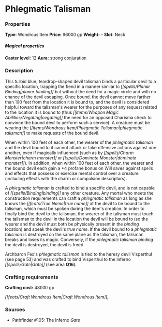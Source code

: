 ﻿---
Title: "Phlegmatic Talisman"
Type: "Wondrous Item"
Price: "96000 gp"
Weight: "–"
Slot: "Neck"
Caster level: "12"
Aura: "strong conjuration"
Description: |
  "This turbid blue, teardrop-shaped devil talisman binds a particular devil to a specific location, trapping the fiend in a manner similar to _planar binding_ but without the need for a _magic circle_ and with no chance of the devil escaping. Once bound, the devil cannot move farther than 100 feet from the location it is bound to, and the devil is considered helpful toward the talisman's wearer for the purposes of any request related to the location it is bound to (thus negating the need for an opposed Charisma check to convince the bound devil to perform such a service). A creature must be wearing the _phlegmatic talisman_ to make requests of the bound devil.
  When within 100 feet of each other, the wearer of the _phlegmatic talisman_ and the devil bound to it cannot attack or take offensive actions against one another, even if magically influenced (such as by _charm monster_ or _dominate monster_). In addition, when within 100 feet of each other, the wearer and the bound devil each gain a +4 profane bonus on Will saves against spells and effects that possess or exercise mental control over a creature (including effects with the charm or compulsion descriptors).
  A _phlegmatic talisman_ is crafted to bind a specific devil, and is not capable of binding any other creature. Any mortal who meets the construction requirements can craft a _phlegmatic talisman_ as long as she knows the true name of the devil to be bound to the talisman, which must be spoken during the item's creation. In order to finally bind the devil to the talisman, the wearer of the talisman must touch the talisman to the devil in the location the devil will be bound to (so the wearer and the devil must both be physically present in the binding location) and speak the devil's true name. If the devil bound to a _phlegmatic talisman_ is destroyed on the same plane as the talisman, the talisman breaks and loses its magic. Conversely, if the _phlegmatic talisman_ binding the devil is destroyed, the devil is freed.
  Archbaron Fex's _phlegmatic talisman_ is tied to the heresy devil Visperthul (see page 53) and was crafted to bind Visperthul to the Inferno Gate (see area **Q16**)."
Crafting cost: "48000 gp"
Sources: "['Pathfinder #105: The Inferno Gate']"
---

# Phlegmatic Talisman

### Properties

**Type:** Wondrous Item **Price:** 96000 gp **Weight:** – **Slot:** Neck

##### Magical properties

**Caster level:** 12 **Aura:** strong conjuration

### Description

This turbid blue, teardrop-shaped devil talisman binds a particular devil to a specific location, trapping the fiend in a manner similar to _[[spells/Planar Binding|planar binding]]_ but without the need for a magic circle and with no chance of the devil escaping. Once bound, the devil cannot move farther than 100 feet from the location it is bound to, and the devil is considered helpful toward the talisman's wearer for the purposes of any request related to the location it is bound to (thus _[[items/Weapon Magic Abilities/Negating|negating]]_ the need for an opposed Charisma check to convince the bound devil to perform such a service). A creature must be wearing the _[[items/Wondrous Item/Phlegmatic Talisman|phlegmatic talisman]]_ to make requests of the bound devil.

When within 100 feet of each other, the wearer of the _phlegmatic talisman_ and the devil bound to it cannot attack or take offensive actions against one another, even if magically influenced (such as by _[[spells/Charm Monster|charm monster]]_ or _[[spells/Dominate Monster|dominate monster]]_). In addition, when within 100 feet of each other, the wearer and the bound devil each gain a +4 profane bonus on Will saves against spells and effects that possess or exercise mental control over a creature (including effects with the charm or compulsion descriptors).

A _phlegmatic talisman_ is crafted to bind a specific devil, and is not capable of _[[spells/Binding|binding]]_ any other creature. Any mortal who meets the construction requirements can craft a _phlegmatic talisman_ as long as she knows the _[[feats/True Name|true name]]_ of the devil to be bound to the talisman, which must be spoken during the item's creation. In order to finally bind the devil to the talisman, the wearer of the talisman must touch the talisman to the devil in the location the devil will be bound to (so the wearer and the devil must both be physically present in the _binding_ location) and speak the devil's _true name_. If the devil bound to a _phlegmatic talisman_ is destroyed on the same plane as the talisman, the talisman breaks and loses its magic. Conversely, if the _phlegmatic talisman_ _binding_ the devil is destroyed, the devil is freed.

Archbaron Fex's _phlegmatic talisman_ is tied to the heresy devil Visperthul (see page 53) and was crafted to bind Visperthul to the Inferno _[[spells/Gate|Gate]]_ (see area **Q16**).

### Crafting requirements

**Crafting cost:** 48000 gp

_[[feats/Craft Wondrous Item|Craft Wondrous Item]]_,

### Sources

* Pathfinder #105: The Inferno _Gate_